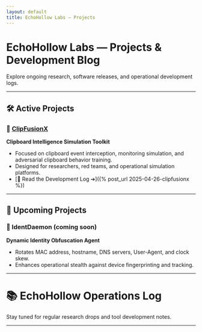 ```yaml
---
layout: default
title: EchoHollow Labs — Projects
---
```


# EchoHollow Labs — Projects & Development Blog

Explore ongoing research, software releases, and operational development logs.

---

## 🛠️ Active Projects

### 🔗 [ClipFusionX](https://github.com/echohollow/ClipFusionX)

**Clipboard Intelligence Simulation Toolkit**

- Focused on clipboard event interception, monitoring simulation, and adversarial clipboard behavior training.
- Designed for researchers, red teams, and operational simulation platforms.
- [📝 Read the Development Log ➔]({% post_url 2025-04-26-clipfusionx %})

---

## 🚀 Upcoming Projects

### 🪪 IdentDaemon (coming soon)

**Dynamic Identity Obfuscation Agent**

- Rotates MAC address, hostname, DNS servers, User-Agent, and clock skew.
- Enhances operational stealth against device fingerprinting and tracking.

---

# 📚 EchoHollow Operations Log

Stay tuned for regular research drops and tool development notes.

---
